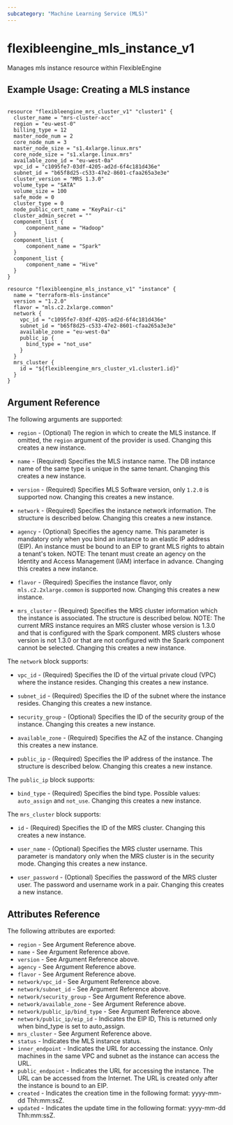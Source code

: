 ```yaml
---
subcategory: "Machine Learning Service (MLS)"
---
```


# flexibleengine\_mls\_instance\_v1

Manages mls instance resource within FlexibleEngine

## Example Usage:  Creating a MLS instance
```hcl

resource "flexibleengine_mrs_cluster_v1" "cluster1" {
  cluster_name = "mrs-cluster-acc"
  region = "eu-west-0"
  billing_type = 12
  master_node_num = 2
  core_node_num = 3
  master_node_size = "s1.4xlarge.linux.mrs"
  core_node_size = "s1.xlarge.linux.mrs"
  available_zone_id = "eu-west-0a"
  vpc_id = "c1095fe7-03df-4205-ad2d-6f4c181d436e"
  subnet_id = "b65f8d25-c533-47e2-8601-cfaa265a3e3e"
  cluster_version = "MRS 1.3.0"
  volume_type = "SATA"
  volume_size = 100
  safe_mode = 0
  cluster_type = 0
  node_public_cert_name = "KeyPair-ci"
  cluster_admin_secret = ""
  component_list {
      component_name = "Hadoop"
  }
  component_list {
      component_name = "Spark"
  }
  component_list {
      component_name = "Hive"
  }
}

resource "flexibleengine_mls_instance_v1" "instance" {
  name = "terraform-mls-instance"
  version = "1.2.0"
  flavor = "mls.c2.2xlarge.common"
  network {
    vpc_id = "c1095fe7-03df-4205-ad2d-6f4c181d436e"
    subnet_id = "b65f8d25-c533-47e2-8601-cfaa265a3e3e"
	available_zone = "eu-west-0a"
	public_ip {
	  bind_type = "not_use"
	}
  }
  mrs_cluster {
    id = "${flexibleengine_mrs_cluster_v1.cluster1.id}"
  }
}
```

## Argument Reference

The following arguments are supported:

* `region` - (Optional) The region in which to create the MLS instance. If
    omitted, the `region` argument of the provider is used. Changing this
    creates a new instance.

* `name` - (Required) Specifies the MLS instance name. The DB instance name of
    the same type is unique in the same tenant. Changing this creates a new instance.

* `version` - (Required) Specifies MLS Software version, only `1.2.0` is supported
	now. Changing this creates a new instance.

* `network` - (Required) Specifies the instance network information. The structure
	is described below. Changing this creates a new instance.

* `agency` - (Optional) Specifies the agency name. This parameter is mandatory only
	when you bind an instance to an elastic IP address (EIP). An instance must be
	bound to an EIP to grant MLS rights to abtain a tenant's token. NOTE: The tenant
	must create an agency on the Identity and Access Management (IAM) interface in
	advance. Changing this creates a new instance.

* `flavor` - (Required) Specifies the instance flavor, only `mls.c2.2xlarge.common`
	is supported now. Changing this creates a new instance.

* `mrs_cluster` - (Required) Specifies the MRS cluster information which the instance
	is associated. The structure is described below. NOTE: The current MRS instance
	requires an MRS cluster whose version is 1.3.0 and that is configured with the
	Spark component. MRS clusters whose version is not 1.3.0 or that are not configured
	with the Spark component cannot be selected. Changing this creates a new instance.

The `network` block supports:

* `vpc_id` - (Required) Specifies the ID of the virtual private cloud (VPC) where the
	instance resides. Changing this creates a new instance.

* `subnet_id` - (Required) Specifies the ID of the subnet where the instance resides.
	Changing this creates a new instance.

* `security_group` - (Optional) Specifies the ID of the security group of the instance.
	Changing this creates a new instance.

* `available_zone` - (Required) Specifies the AZ of the instance.
	Changing this creates a new instance.

* `public_ip` - (Required) Specifies the IP address of the instance. The structure is
	described below. Changing this creates a new instance.

The `public_ip` block supports:

* `bind_type` - (Required) Specifies the bind type. Possible values: `auto_assign` and
	`not_use`. Changing this creates a new instance.

The `mrs_cluster` block supports:

* `id` - (Required) Specifies the ID of the MRS cluster. Changing this creates a new instance.

* `user_name` - (Optional) Specifies the MRS cluster username. This parameter is mandatory
	only when the MRS cluster is in the security mode. Changing this creates a new instance.

* `user_password` - (Optional) Specifies the password of the MRS cluster user. The password
	and username work in a pair. Changing this creates a new instance.


## Attributes Reference

The following attributes are exported:

* `region` - See Argument Reference above.
* `name` - See Argument Reference above.
* `version` - See Argument Reference above.
* `agency` - See Argument Reference above.
* `flavor` - See Argument Reference above.
* `network/vpc_id` - See Argument Reference above.
* `network/subnet_id` - See Argument Reference above.
* `network/security_group` - See Argument Reference above.
* `network/available_zone` - See Argument Reference above.
* `network/public_ip/bind_type` - See Argument Reference above.
* `network/public_ip/eip_id` - Indicates the EIP ID, This is returned only when bind_type is
	set to auto_assign.
* `mrs_cluster` - See Argument Reference above.
* `status` - Indicates the MLS instance status.
* `inner_endpoint` - Indicates the URL for accessing the instance. Only machines in the same
	VPC and subnet as the instance can access the URL.
* `public_endpoint` - Indicates the URL for accessing the instance. The URL can be accessed
	from the Internet. The URL is created only after the instance is bound to an EIP.
* `created` - Indicates the creation time in the following format: yyyy-mm-dd Thh:mm:ssZ.
* `updated` - Indicates the update time in the following format: yyyy-mm-dd Thh:mm:ssZ.
